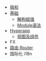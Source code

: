 - [版权](COPYRIGHT.md)
- [基础](basic/README.md)
  - [解构赋值](basic/destructuring.md)
  - [Module语法](basic/module.md)
- [Hyperapp](hyperapp/README.md)
  - [视图及组件](hyperapp/components.md)
- FX
- [路由 Router](router/README.md)
- 国际化 i18n

